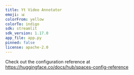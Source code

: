 ```yaml
---
title: Yt Video Annotator
emoji: 📊
colorFrom: yellow
colorTo: indigo
sdk: streamlit
sdk_version: 1.17.0
app_file: app.py
pinned: false
license: apache-2.0
---
```


Check out the configuration reference at https://huggingface.co/docs/hub/spaces-config-reference
